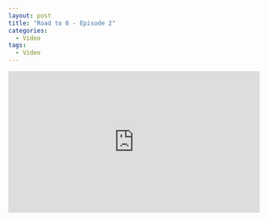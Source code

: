 ```yaml
---
layout: post
title: "Road to 6 - Episode 2"
categories:
  - Video
tags:
  - Video
---
```


<div style="overflow:hidden;padding-bottom:56.25%;position:relative;height:0;">
<iframe style="left:0;top:0;height:100%;width:100%;position:absolute;" width="560" height="315" src="https://www.youtube.com/embed/VJseF2GLvxo" frameborder="0" allow="accelerometer; autoplay; encrypted-media; gyroscope; picture-in-picture" allowfullscreen></iframe>
</div>
